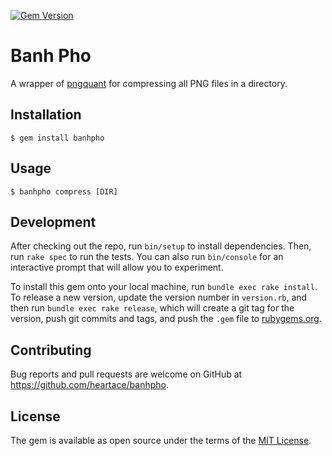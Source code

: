 [![Gem Version](https://badge.fury.io/rb/banhpho.svg)](https://badge.fury.io/rb/banhpho)

# Banh Pho

A wrapper of [pngquant](https://pngquant.org/) for compressing all PNG files in a directory.

## Installation

    $ gem install banhpho

## Usage

    $ banhpho compress [DIR]

## Development

After checking out the repo, run `bin/setup` to install dependencies. Then, run `rake spec` to run the tests. You can also run `bin/console` for an interactive prompt that will allow you to experiment.

To install this gem onto your local machine, run `bundle exec rake install`. To release a new version, update the version number in `version.rb`, and then run `bundle exec rake release`, which will create a git tag for the version, push git commits and tags, and push the `.gem` file to [rubygems.org](https://rubygems.org).

## Contributing

Bug reports and pull requests are welcome on GitHub at https://github.com/heartace/banhpho.


## License

The gem is available as open source under the terms of the [MIT License](http://opensource.org/licenses/MIT).

